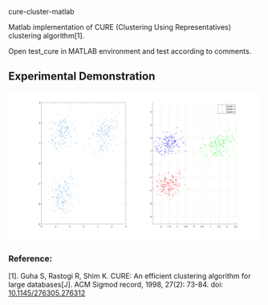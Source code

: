 cure-cluster-matlab

Matlab implementation of CURE (Clustering Using Representatives) clustering algorithm[1].

Open test_cure in MATLAB environment and test according to comments.

## Experimental Demonstration
![figure1](https://github.com/Kchu/CURE-cluster-matlab/blob/master/Figure_1.jpg)

### Reference:
[1]. Guha S, Rastogi R, Shim K. CURE: An efficient clustering algorithm for large databases[J]. ACM Sigmod record, 1998, 27(2): 73-84. doi: [10.1145/276305.276312](https://doi.org/10.1145/276305.276312)